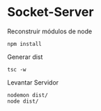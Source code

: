 # Socket-Server

Reconstruir módulos de node
```
npm install
```
Generar dist
```
tsc -w
```
Levantar Servidor
```
nodemon dist/
node dist/
```